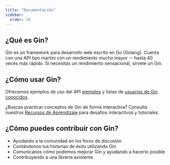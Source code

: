 ```yaml
---
title: "Documentación"
sidebar:
  order: 20
---
```


## ¿Qué es Gin?

Gin es un framework para desarrollo web escrito en Go (Golang). Cuenta con una API tipo martini con un rendimiento mucho mayor -- hasta 40 veces más rápido. Si necesitas un rendimiento sensacional, sírvete un Gin.

## ¿Cómo usar Gin?

Ofrecemos ejemplos de uso del API [ejemplos](https://github.com/gin-gonic/examples) y listas de [usuarios de Gin conocidos](./users).

¿Buscas practicar conceptos de Gin de forma interactiva? Consulta nuestros [Recursos de Aprendizaje](./learning-resources) para desafíos interactivos y tutoriales.

## ¿Cómo puedes contribuir con Gin?

* Ayudando a la comunidad en los foros de discusión
* Contándonos tus historias de éxito utilizando Gin
* Comunícanos cómo podemos mejorar Gin y ayudando a hacerlo posible
* Contribuyendo a una librería existente
